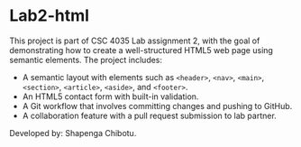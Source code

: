 # Lab2-html

This project is part of CSC 4035 Lab assignment 2, with the goal of demonstrating how to create a well-structured HTML5 web page using semantic elements. The project includes:

- A semantic layout with elements such as `<header>`, `<nav>`, `<main>`, `<section>`, `<article>`, `<aside>`, and `<footer>`.
- An HTML5 contact form with built-in validation.
- A Git workflow that involves committing changes and pushing to GitHub.
- A collaboration feature with a pull request submission to lab partner.

Developed by: Shapenga Chibotu.

